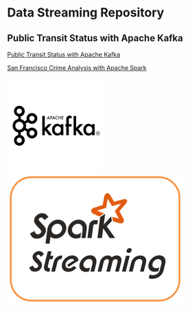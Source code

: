# Data Streaming Repository

## Public Transit Status with Apache Kafka

[Public Transit Status with Apache Kafka](https://github.com/salvatorecampagna/data-streaming/tree/master/01-optimizing-public-transportation)

[San Francisco Crime Analysis with Apache Spark](https://github.com/salvatorecampagna/data-streaming/tree/master/02-sf-crime-stats)

![Apache Kafka](01-optimizing-public-transportation/images/kafka.png)
![Apache Spark](02-sf-crime-stats/images/spark.png)
